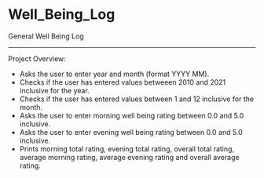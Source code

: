 # Well_Being_Log

General Well Being Log 
______________________


Project Overview:

* Asks the user to enter year and month (format YYYY MM).
* Checks if the user has entered values betweeen 2010 and 2021 inclusive for the year. 
* Checks if the user has entered values between 1 and 12 inclusive for the month.
* Asks the user to enter morning well being rating between 0.0 and 5.0 inclusive.
* Asks the user to enter evening well being rating between 0.0 and 5.0 inclusive. 
* Prints morning total rating, evening total rating, overall total rating, average morning rating, average evening rating and overall average rating.

